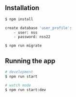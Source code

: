 
## Installation

```bash
$ npm install

create database 'user_profile':
	- user: nss
	- password: nss22

$ npm run migrate
```

## Running the app

```bash
# development
$ npm run start

# watch mode
$ npm run start:dev

```